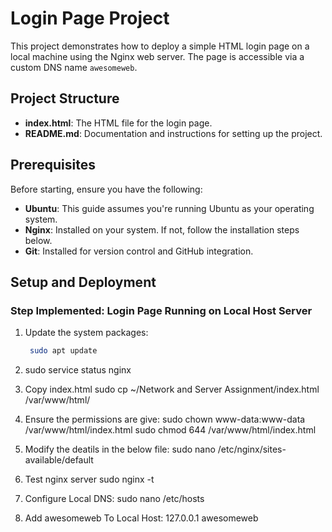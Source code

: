 # Login Page Project

This project demonstrates how to deploy a simple HTML login page on a local machine using the Nginx web server. The page is accessible via a custom DNS name `awesomeweb`.

## Project Structure

- **index.html**: The HTML file for the login page.
- **README.md**: Documentation and instructions for setting up the project.

## Prerequisites

Before starting, ensure you have the following:

- **Ubuntu**: This guide assumes you're running Ubuntu as your operating system.
- **Nginx**: Installed on your system. If not, follow the installation steps below.
- **Git**: Installed for version control and GitHub integration.

## Setup and Deployment

### Step Implemented: Login Page Running on Local Host Server

1. Update the system packages:

   ```bash
    sudo apt update
2.  sudo service status nginx
3. Copy index.html
    sudo cp ~/Network and Server Assignment/index.html /var/www/html/
4. Ensure the permissions are give:
    sudo chown www-data:www-data /var/www/html/index.html
    sudo chmod 644 /var/www/html/index.html
5. Modify the deatils in the below file: 
    sudo nano /etc/nginx/sites-available/default
6. Test nginx server 
    sudo nginx -t
7. Configure Local DNS:
    sudo nano /etc/hosts
8. Add awesomeweb To Local Host:
    127.0.0.1    awesomeweb
